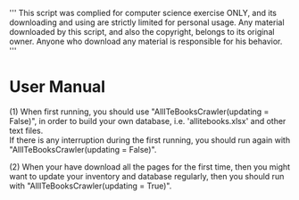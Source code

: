 '''
This script was complied for computer science exercise ONLY, and its downloading
and using are strictly limited for personal usage. 
Any material downloaded by this script, and also the copyright, belongs to its
original owner. Anyone who download any material is responsible for his behavior.
'''

# User Manual
 (1) When first running, you should use "AllITeBooksCrawler(updating = False)",
     in order to build your own database, i.e. 'allitebooks.xlsx' and other text 
     files.  
     If there is any interruption during the first running, you should run again
     with "AllITeBooksCrawler(updating = False)".
     
 (2) When your have download all the pages for the first time, then you might
     want to update your inventory and database regularly, then you should run
     with "AllITeBooksCrawler(updating = True)".

